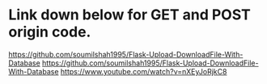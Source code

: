 # Link down below for GET and POST origin code.
https://github.com/soumilshah1995/Flask-Upload-DownloadFile-With-Database
https://github.com/soumilshah1995/Flask-Upload-DownloadFile-With-Database
https://www.youtube.com/watch?v=nXEyJoRjkC8
